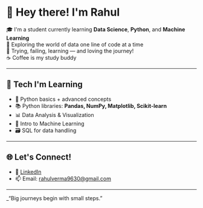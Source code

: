 # 👋 Hey there! I'm Rahul

🎓 I'm a student currently learning **Data Science**, **Python**, and **Machine Learning**  
🚀 Exploring the world of data one line of code at a time  
🧠 Trying, failing, learning — and loving the journey!  
☕ Coffee is my study buddy  

---

## 🔧 Tech I'm Learning
- 🐍 Python basics + advanced concepts
- 📚 Python libraries: **Pandas, NumPy, Matplotlib, Scikit-learn**
- 📊 Data Analysis & Visualization
- 🤖 Intro to Machine Learning
- 🗃️ SQL for data handling

---

## 🌐 Let's Connect!
- 💼 [LinkedIn](www.linkedin.com/in/rahul-verma-194168351) 
- 📫 Email: rahulverma9630@gmail.com 

---

_“Big journeys begin with small steps.” 
